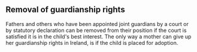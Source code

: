 ##  Removal of guardianship rights

Fathers and others who have been appointed joint guardians by a court or by
statutory declaration can be removed from their position if the court is
satisfied it is in the child's best interest. The only way a mother can give
up her guardianship rights in Ireland, is if the child is placed for adoption.
